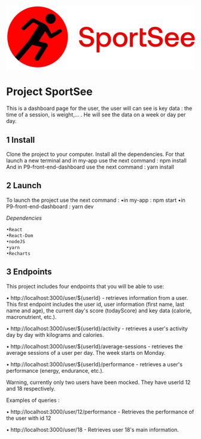 ![alt text](/my-app/src/image/logo.png)
# Project SportSee 

This is a dashboard page for the user, the user will can see is key data : the time of a session, is weight,... . 
He will see the data on a week or day per day.

## 1 Install
Clone the project to your computer.
Install all the dependencies.
For that launch a new terminal and in my-app use the next command : npm install
And in P9-front-end-dashboard use the next command : yarn install

## 2 Launch
To launch the project use the next command : 
    •in my-app : npm start
    •in P9-front-end-dashboard : yarn dev


*Dependencies*

    •React
    •React-Dom
    •nodeJS
    •yarn
    •Recharts

## 3 Endpoints
This project includes four endpoints that you will be able to use:

• http://localhost:3000/user/${userId} - retrieves information from a user. This first endpoint includes the user id, user information (first name, last name and age), the current day's score (todayScore) and key data (calorie, macronutrient, etc.).

• http://localhost:3000/user/${userId}/activity - retrieves a user's activity day by day with kilograms and calories.

• http://localhost:3000/user/${userId}/average-sessions - retrieves the average sessions of a user per day. The week starts on Monday.

• http://localhost:3000/user/${userId}/performance - retrieves a user's performance (energy, endurance, etc.).

Warning, currently only two users have been mocked. They have userId 12 and 18 respectively.

Examples of queries :

• http://localhost:3000/user/12/performance - Retrieves the performance of the user with id 12

• http://localhost:3000/user/18 - Retrieves user 18's main information.